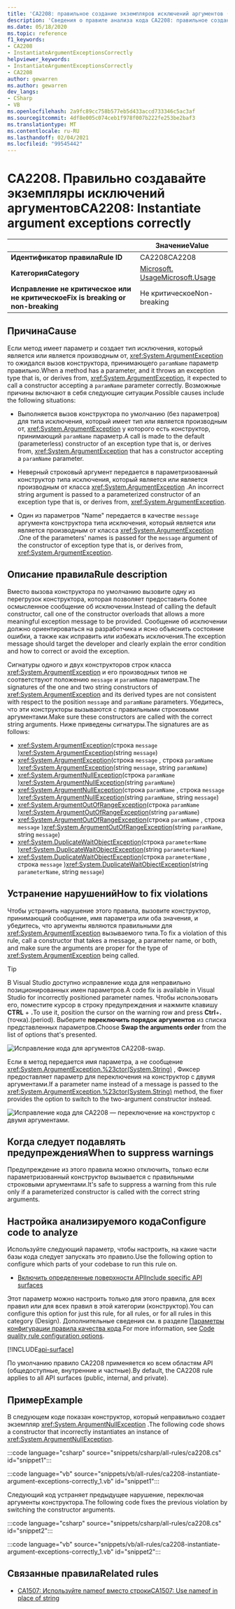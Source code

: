 ```yaml
---
title: 'CA2208: правильное создание экземпляров исключений аргументов (анализ кода)'
description: 'Сведения о правиле анализа кода CA2208: правильное создание экземпляров исключений аргументов'
ms.date: 05/18/2020
ms.topic: reference
f1_keywords:
- CA2208
- InstantiateArgumentExceptionsCorrectly
helpviewer_keywords:
- InstantiateArgumentExceptionsCorrectly
- CA2208
author: gewarren
ms.author: gewarren
dev_langs:
- CSharp
- VB
ms.openlocfilehash: 2a9fc89cc758b577eb5d433accd733346c5ac3af
ms.sourcegitcommit: 4df8e005c074ceb1f978f007b222fe253be2baf3
ms.translationtype: MT
ms.contentlocale: ru-RU
ms.lasthandoff: 02/04/2021
ms.locfileid: "99545442"
---
```

# <a name="ca2208-instantiate-argument-exceptions-correctly"></a><span data-ttu-id="2a214-103">CA2208. Правильно создавайте экземпляры исключений аргументов</span><span class="sxs-lookup"><span data-stu-id="2a214-103">CA2208: Instantiate argument exceptions correctly</span></span>

| | <span data-ttu-id="2a214-104">Значение</span><span class="sxs-lookup"><span data-stu-id="2a214-104">Value</span></span> |
|-|-|
| <span data-ttu-id="2a214-105">**Идентификатор правила**</span><span class="sxs-lookup"><span data-stu-id="2a214-105">**Rule ID**</span></span> |<span data-ttu-id="2a214-106">CA2208</span><span class="sxs-lookup"><span data-stu-id="2a214-106">CA2208</span></span>|
| <span data-ttu-id="2a214-107">**Категория**</span><span class="sxs-lookup"><span data-stu-id="2a214-107">**Category**</span></span> |[<span data-ttu-id="2a214-108">Microsoft. Usage</span><span class="sxs-lookup"><span data-stu-id="2a214-108">Microsoft.Usage</span></span>](usage-warnings.md)|
| <span data-ttu-id="2a214-109">**Исправление не критическое или не критическое**</span><span class="sxs-lookup"><span data-stu-id="2a214-109">**Fix is breaking or non-breaking**</span></span> |<span data-ttu-id="2a214-110">Не критическое</span><span class="sxs-lookup"><span data-stu-id="2a214-110">Non-breaking</span></span>|

## <a name="cause"></a><span data-ttu-id="2a214-111">Причина</span><span class="sxs-lookup"><span data-stu-id="2a214-111">Cause</span></span>

<span data-ttu-id="2a214-112">Если метод имеет параметр и создает тип исключения, который является или является производным от, <xref:System.ArgumentException> то ожидался вызов конструктора, принимающего `paramName` параметр правильно.</span><span class="sxs-lookup"><span data-stu-id="2a214-112">When a method has a parameter, and it throws an exception type that is, or derives from, <xref:System.ArgumentException>, it expected to call a constructor accepting a `paramName` parameter correctly.</span></span> <span data-ttu-id="2a214-113">Возможные причины включают в себя следующие ситуации.</span><span class="sxs-lookup"><span data-stu-id="2a214-113">Possible causes include the following situations:</span></span>

- <span data-ttu-id="2a214-114">Выполняется вызов конструктора по умолчанию (без параметров) для типа исключения, который имеет тип или является производным от, <xref:System.ArgumentException> у которого есть конструктор, принимающий `paramName` параметр.</span><span class="sxs-lookup"><span data-stu-id="2a214-114">A call is made to the default (parameterless) constructor of an exception type that is, or derives from, <xref:System.ArgumentException> that has a constructor accepting a `paramName` parameter.</span></span>

- <span data-ttu-id="2a214-115">Неверный строковый аргумент передается в параметризованный конструктор типа исключения, который является или является производным от класса <xref:System.ArgumentException> .</span><span class="sxs-lookup"><span data-stu-id="2a214-115">An incorrect string argument is passed to a parameterized constructor of an exception type that is, or derives from, <xref:System.ArgumentException>.</span></span>

- <span data-ttu-id="2a214-116">Один из параметров "Name" передается в качестве `message` аргумента конструктора типа исключения, который является или является производным от класса <xref:System.ArgumentException> .</span><span class="sxs-lookup"><span data-stu-id="2a214-116">One of the parameters' names is passed for the `message` argument of the constructor of exception type that is, or derives from, <xref:System.ArgumentException>.</span></span>

## <a name="rule-description"></a><span data-ttu-id="2a214-117">Описание правила</span><span class="sxs-lookup"><span data-stu-id="2a214-117">Rule description</span></span>

<span data-ttu-id="2a214-118">Вместо вызова конструктора по умолчанию вызовите одну из перегрузок конструктора, которая позволяет предоставить более осмысленное сообщение об исключении.</span><span class="sxs-lookup"><span data-stu-id="2a214-118">Instead of calling the default constructor, call one of the constructor overloads that allows a more meaningful exception message to be provided.</span></span> <span data-ttu-id="2a214-119">Сообщение об исключении должно ориентироваться на разработчика и ясно объяснить состояние ошибки, а также как исправить или избежать исключения.</span><span class="sxs-lookup"><span data-stu-id="2a214-119">The exception message should target the developer and clearly explain the error condition and how to correct or avoid the exception.</span></span>

<span data-ttu-id="2a214-120">Сигнатуры одного и двух конструкторов строк класса <xref:System.ArgumentException> и его производных типов не соответствуют положению `message` и `paramName` параметрам.</span><span class="sxs-lookup"><span data-stu-id="2a214-120">The signatures of the one and two string constructors of <xref:System.ArgumentException> and its derived types are not consistent with respect to the position `message` and `paramName` parameters.</span></span> <span data-ttu-id="2a214-121">Убедитесь, что эти конструкторы вызываются с правильными строковыми аргументами.</span><span class="sxs-lookup"><span data-stu-id="2a214-121">Make sure these constructors are called with the correct string arguments.</span></span> <span data-ttu-id="2a214-122">Ниже приведены сигнатуры.</span><span class="sxs-lookup"><span data-stu-id="2a214-122">The signatures are as follows:</span></span>

- <span data-ttu-id="2a214-123"><xref:System.ArgumentException>(строка `message` )</span><span class="sxs-lookup"><span data-stu-id="2a214-123"><xref:System.ArgumentException>(string `message`)</span></span>
- <span data-ttu-id="2a214-124"><xref:System.ArgumentException>(строка `message` , строка `paramName` )</span><span class="sxs-lookup"><span data-stu-id="2a214-124"><xref:System.ArgumentException>(string `message`, string `paramName`)</span></span>
- <span data-ttu-id="2a214-125"><xref:System.ArgumentNullException>(строка `paramName` )</span><span class="sxs-lookup"><span data-stu-id="2a214-125"><xref:System.ArgumentNullException>(string `paramName`)</span></span>
- <span data-ttu-id="2a214-126"><xref:System.ArgumentNullException>(строка `paramName` , строка `message` )</span><span class="sxs-lookup"><span data-stu-id="2a214-126"><xref:System.ArgumentNullException>(string `paramName`, string `message`)</span></span>
- <span data-ttu-id="2a214-127"><xref:System.ArgumentOutOfRangeException>(строка `paramName` )</span><span class="sxs-lookup"><span data-stu-id="2a214-127"><xref:System.ArgumentOutOfRangeException>(string `paramName`)</span></span>
- <span data-ttu-id="2a214-128"><xref:System.ArgumentOutOfRangeException>(строка `paramName` , строка `message` )</span><span class="sxs-lookup"><span data-stu-id="2a214-128"><xref:System.ArgumentOutOfRangeException>(string `paramName`, string `message`)</span></span>
- <span data-ttu-id="2a214-129"><xref:System.DuplicateWaitObjectException>(строка `parameterName` )</span><span class="sxs-lookup"><span data-stu-id="2a214-129"><xref:System.DuplicateWaitObjectException>(string `parameterName`)</span></span>
- <span data-ttu-id="2a214-130"><xref:System.DuplicateWaitObjectException>(строка `parameterName` , строка `message` )</span><span class="sxs-lookup"><span data-stu-id="2a214-130"><xref:System.DuplicateWaitObjectException>(string `parameterName`, string `message`)</span></span>

## <a name="how-to-fix-violations"></a><span data-ttu-id="2a214-131">Устранение нарушений</span><span class="sxs-lookup"><span data-stu-id="2a214-131">How to fix violations</span></span>

<span data-ttu-id="2a214-132">Чтобы устранить нарушение этого правила, вызовите конструктор, принимающий сообщение, имя параметра или оба значения, и убедитесь, что аргументы являются правильными для <xref:System.ArgumentException> вызываемого типа.</span><span class="sxs-lookup"><span data-stu-id="2a214-132">To fix a violation of this rule, call a constructor that takes a message, a parameter name, or both, and make sure the arguments are proper for the type of <xref:System.ArgumentException> being called.</span></span>

> [!TIP]
> <span data-ttu-id="2a214-133">В Visual Studio доступно исправление кода для неправильно позиционированных имен параметров.</span><span class="sxs-lookup"><span data-stu-id="2a214-133">A code fix is available in Visual Studio for incorrectly positioned parameter names.</span></span> <span data-ttu-id="2a214-134">Чтобы использовать его, поместите курсор в строку предупреждения и нажмите клавишу **CTRL** + **.**</span><span class="sxs-lookup"><span data-stu-id="2a214-134">To use it, position the cursor on the warning row and press **Ctrl**+**.**</span></span> <span data-ttu-id="2a214-135">(точка).</span><span class="sxs-lookup"><span data-stu-id="2a214-135">(period).</span></span> <span data-ttu-id="2a214-136">Выберите **переключить порядок аргументов** из списка представленных параметров.</span><span class="sxs-lookup"><span data-stu-id="2a214-136">Choose **Swap the arguments order** from the list of options that's presented.</span></span>
>
> ![Исправление кода для аргументов CA2208-swap.](media/ca2208-codefix_swap.png)
>
> <span data-ttu-id="2a214-138">Если в метод передается имя параметра, а не сообщение <xref:System.ArgumentException.%23ctor(System.String)> , Фиксер предоставляет параметр для переключения на конструктор с двумя аргументами.</span><span class="sxs-lookup"><span data-stu-id="2a214-138">If a parameter name instead of a message is passed to the <xref:System.ArgumentException.%23ctor(System.String)> method, the fixer provides the option to switch to the two-argument constructor instead.</span></span>
>
> ![Исправление кода для CA2208 — переключение на конструктор с двумя аргументами.](media/ca2208-codefix_null_msg.png)

## <a name="when-to-suppress-warnings"></a><span data-ttu-id="2a214-140">Когда следует подавлять предупреждения</span><span class="sxs-lookup"><span data-stu-id="2a214-140">When to suppress warnings</span></span>

<span data-ttu-id="2a214-141">Предупреждение из этого правила можно отключить, только если параметризованный конструктор вызывается с правильными строковыми аргументами.</span><span class="sxs-lookup"><span data-stu-id="2a214-141">It's safe to suppress a warning from this rule only if a parameterized constructor is called with the correct string arguments.</span></span>

## <a name="configure-code-to-analyze"></a><span data-ttu-id="2a214-142">Настройка анализируемого кода</span><span class="sxs-lookup"><span data-stu-id="2a214-142">Configure code to analyze</span></span>

<span data-ttu-id="2a214-143">Используйте следующий параметр, чтобы настроить, на какие части базы кода следует запускать это правило.</span><span class="sxs-lookup"><span data-stu-id="2a214-143">Use the following option to configure which parts of your codebase to run this rule on.</span></span>

- [<span data-ttu-id="2a214-144">Включить определенные поверхности API</span><span class="sxs-lookup"><span data-stu-id="2a214-144">Include specific API surfaces</span></span>](#include-specific-api-surfaces)

<span data-ttu-id="2a214-145">Этот параметр можно настроить только для этого правила, для всех правил или для всех правил в этой категории (конструктор).</span><span class="sxs-lookup"><span data-stu-id="2a214-145">You can configure this option for just this rule, for all rules, or for all rules in this category (Design).</span></span> <span data-ttu-id="2a214-146">Дополнительные сведения см. в разделе [Параметры конфигурации правила качества кода](../code-quality-rule-options.md).</span><span class="sxs-lookup"><span data-stu-id="2a214-146">For more information, see [Code quality rule configuration options](../code-quality-rule-options.md).</span></span>

[!INCLUDE[api-surface](~/includes/code-analysis/api-surface.md)]

<span data-ttu-id="2a214-147">По умолчанию правило CA2208 применяется ко всем областям API (общедоступные, внутренние и частные).</span><span class="sxs-lookup"><span data-stu-id="2a214-147">By default, the CA2208 rule applies to all API surfaces (public, internal, and private).</span></span>

## <a name="example"></a><span data-ttu-id="2a214-148">Пример</span><span class="sxs-lookup"><span data-stu-id="2a214-148">Example</span></span>

<span data-ttu-id="2a214-149">В следующем коде показан конструктор, который неправильно создает экземпляр <xref:System.ArgumentNullException> .</span><span class="sxs-lookup"><span data-stu-id="2a214-149">The following code shows a constructor that incorrectly instantiates an instance of <xref:System.ArgumentNullException>.</span></span>

:::code language="csharp" source="snippets/csharp/all-rules/ca2208.cs" id="snippet1":::

:::code language="vb" source="snippets/vb/all-rules/ca2208-instantiate-argument-exceptions-correctly_1.vb" id="snippet1":::

<span data-ttu-id="2a214-150">Следующий код устраняет предыдущее нарушение, переключая аргументы конструктора.</span><span class="sxs-lookup"><span data-stu-id="2a214-150">The following code fixes the previous violation by switching the constructor arguments.</span></span>

:::code language="csharp" source="snippets/csharp/all-rules/ca2208.cs" id="snippet2":::

:::code language="vb" source="snippets/vb/all-rules/ca2208-instantiate-argument-exceptions-correctly_1.vb" id="snippet2":::

## <a name="related-rules"></a><span data-ttu-id="2a214-151">Связанные правила</span><span class="sxs-lookup"><span data-stu-id="2a214-151">Related rules</span></span>

- [<span data-ttu-id="2a214-152">CA1507: Используйте nameof вместо строки</span><span class="sxs-lookup"><span data-stu-id="2a214-152">CA1507: Use nameof in place of string</span></span>](ca1507.md)
